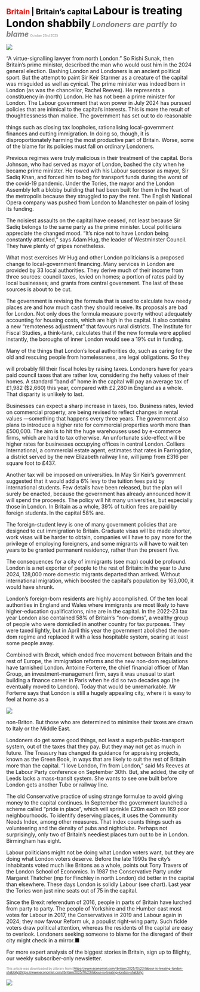 <span style="color:#E3120B; font-size:14.9pt; font-weight:bold;">Britain</span> <span style="color:#000000; font-size:14.9pt; font-weight:bold;">| Britain’s capital</span>
<span style="color:#000000; font-size:21.0pt; font-weight:bold;">Labour is treating London shabbily</span>
<span style="color:#808080; font-size:14.9pt; font-weight:bold; font-style:italic;">Londoners are partly to blame</span>
<span style="color:#808080; font-size:6.2pt;">October 23rd 2025</span>

![](../images/039_Labour_is_treating_London_shabbily/p0167_img01.jpeg)

“A virtue-signalling lawyer from north London.” So Rishi Sunak, then Britain’s prime minister, described the man who would oust him in the 2024 general election. Bashing London and Londoners is an ancient political sport. But the attempt to paint Sir Keir Starmer as a creature of the capital was misguided as well as cynical. The prime minister was indeed born in London (as was the chancellor, Rachel Reeves). He represents a constituency in (north) London. He has not been a prime minister for London. The Labour government that won power in July 2024 has pursued policies that are inimical to the capital’s interests. This is more the result of thoughtlessness than malice. The government has set out to do reasonable

things such as closing tax loopholes, rationalising local-government finances and cutting immigration. In doing so, though, it is disproportionately harming the most productive part of Britain. Worse, some of the blame for its policies must fall on ordinary Londoners.

Previous regimes were truly malicious in their treatment of the capital. Boris Johnson, who had served as mayor of London, bashed the city when he became prime minister. He rowed with his Labour successor as mayor, Sir Sadiq Khan, and forced him to beg for transport funds during the worst of the covid-19 pandemic. Under the Tories, the mayor and the London Assembly left a blobby building that had been built for them in the heart of the metropolis because they struggled to pay the rent. The English National Opera company was pushed from London to Manchester on pain of losing its funding.

The noisiest assaults on the capital have ceased, not least because Sir Sadiq belongs to the same party as the prime minister. Local politicians appreciate the changed mood. “It’s nice not to have London being constantly attacked,” says Adam Hug, the leader of Westminster Council. They have plenty of gripes nonetheless.

What most exercises Mr Hug and other London politicians is a proposed change to local-government financing. Many services in London are provided by 33 local authorities. They derive much of their income from three sources: council taxes, levied on homes; a portion of rates paid by local businesses; and grants from central government. The last of these sources is about to be cut.

The government is revising the formula that is used to calculate how needy places are and how much cash they should receive. Its proposals are bad for London. Not only does the formula measure poverty without adequately accounting for housing costs, which are high in the capital. It also contains a new “remoteness adjustment” that favours rural districts. The Institute for Fiscal Studies, a think-tank, calculates that if the new formula were applied instantly, the boroughs of inner London would see a 19% cut in funding.

Many of the things that London’s local authorities do, such as caring for the old and rescuing people from homelessness, are legal obligations. So they

will probably fill their fiscal holes by raising taxes. Londoners have for years paid council taxes that are rather low, considering the hefty values of their homes. A standard “band d” home in the capital will pay an average tax of £1,982 ($2,660) this year, compared with £2,280 in England as a whole. That disparity is unlikely to last.

Businesses can expect a sharp increase in taxes, too. Business rates, levied on commercial property, are being revised to reflect changes in rental values —something that happens every three years. The government also plans to introduce a higher rate for commercial properties worth more than £500,000. The aim is to hit the huge warehouses used by e-commerce firms, which are hard to tax otherwise. An unfortunate side-effect will be higher rates for businesses occupying offices in central London. Colliers International, a commercial estate agent, estimates that rates in Farringdon, a district served by the new Elizabeth railway line, will jump from £316 per square foot to £437.

Another tax will be imposed on universities. In May Sir Keir’s government suggested that it would add a 6% levy to the tuition fees paid by international students. Few details have been released, but the plan will surely be enacted, because the government has already announced how it will spend the proceeds. The policy will hit many universities, but especially those in London. In Britain as a whole, 39% of tuition fees are paid by foreign students. In the capital 58% are.

The foreign-student levy is one of many government policies that are designed to cut immigration to Britain. Graduate visas will be made shorter, work visas will be harder to obtain, companies will have to pay more for the privilege of employing foreigners, and some migrants will have to wait ten years to be granted permanent residency, rather than the present five.

The consequences for a city of immigrants (see map) could be profound. London is a net exporter of people to the rest of Britain: in the year to June 2024, 128,000 more domestic migrants departed than arrived. Without international migration, which boosted the capital’s population by 163,000, it would have shrunk.

London’s foreign-born residents are highly accomplished. Of the ten local authorities in England and Wales where immigrants are most likely to have higher-education qualifications, nine are in the capital. In the 2022-23 tax year London also contained 58% of Britain’s “non-doms”, a wealthy group of people who were domiciled in another country for tax purposes. They were taxed lightly, but in April this year the government abolished the non- dom regime and replaced it with a less hospitable system, scaring at least some people away.

Combined with Brexit, which ended free movement between Britain and the rest of Europe, the immigration reforms and the new non-dom regulations have tarnished London. Antoine Forterre, the chief financial officer of Man Group, an investment-management firm, says it was unusual to start building a finance career in Paris when he did so two decades ago (he eventually moved to London). Today that would be unremarkable. Mr Forterre says that London is still a hugely appealing city, where it is easy to feel at home as a

![](../images/039_Labour_is_treating_London_shabbily/p0170_img01.jpeg)

non-Briton. But those who are determined to minimise their taxes are drawn to Italy or the Middle East.

Londoners do get some good things, not least a superb public-transport system, out of the taxes that they pay. But they may not get as much in future. The Treasury has changed its guidance for appraising projects, known as the Green Book, in ways that are likely to suit the rest of Britain more than the capital. “I love London, I’m from London,” said Ms Reeves at the Labour Party conference on September 30th. But, she added, the city of Leeds lacks a mass-transit system. She wants to see one built before London gets another Tube or railway line.

The old Conservative practice of using strange formulae to avoid giving money to the capital continues. In September the government launched a scheme called “pride in place”, which will sprinkle £20m each on 169 poor neighbourhoods. To identify deserving places, it uses the Community Needs Index, among other measures. That index counts things such as volunteering and the density of pubs and nightclubs. Perhaps not surprisingly, only two of Britain’s neediest places turn out to be in London. Birmingham has eight.

Labour politicians might not be doing what London voters want, but they are doing what London voters deserve. Before the late 1990s the city’s inhabitants voted much like Britons as a whole, points out Tony Travers of the London School of Economics. In 1987 the Conservative Party under Margaret Thatcher (mp for Finchley in north London) did better in the capital than elsewhere. These days London is solidly Labour (see chart). Last year the Tories won just nine seats out of 75 in the capital.

Since the Brexit referendum of 2016, people in parts of Britain have lurched from party to party. The people of Yorkshire and the Humber cast most votes for Labour in 2017, the Conservatives in 2019 and Labour again in 2024; they now favour Reform uk, a populist right-wing party. Such fickle voters draw political attention, whereas the residents of the capital are easy to overlook. Londoners seeking someone to blame for the disregard of their city might check in a mirror.■

For more expert analysis of the biggest stories in Britain, sign up to Blighty, our weekly subscriber-only newsletter.

<span style="color:#808080; font-size:6.2pt;">This article was downloaded by zlibrary from [https://www.economist.com//britain/2025/10/23/labour-is-treating-london-shabbily](https://www.economist.com//britain/2025/10/23/labour-is-treating-london-shabbily)</span>

![](../images/039_Labour_is_treating_London_shabbily/p0172_img01.jpeg)
